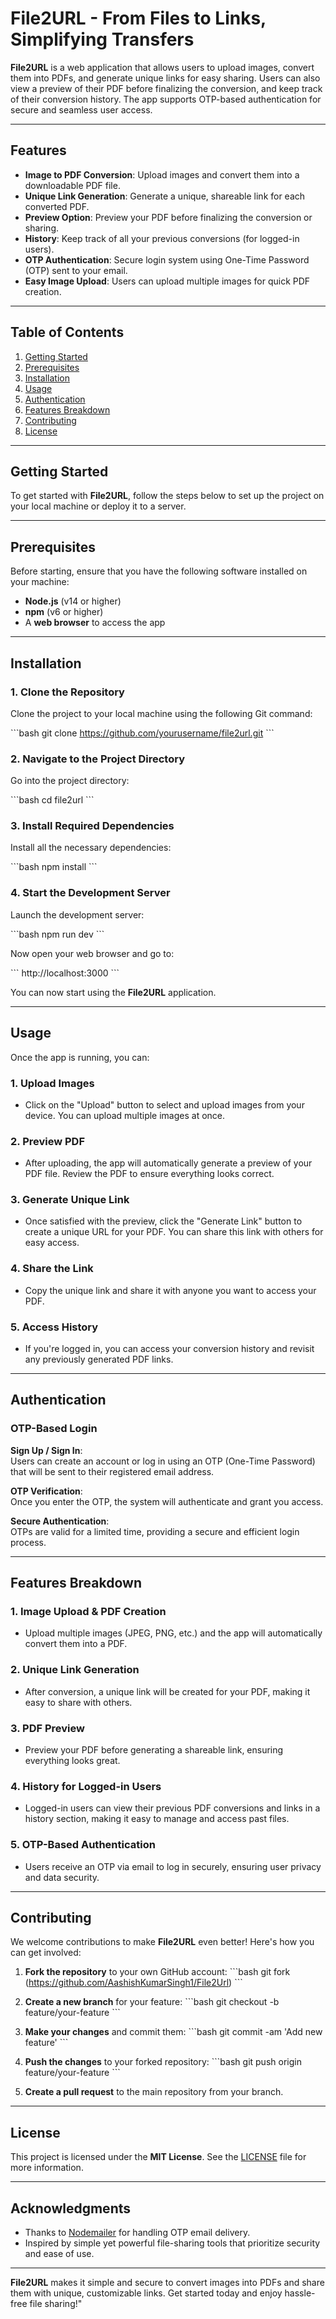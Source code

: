 # File2URL - From Files to Links, Simplifying Transfers

**File2URL** is a web application that allows users to upload images, convert them into PDFs, and generate unique links for easy sharing. Users can also view a preview of their PDF before finalizing the conversion, and keep track of their conversion history. The app supports OTP-based authentication for secure and seamless user access.

---

## Features

- **Image to PDF Conversion**: Upload images and convert them into a downloadable PDF file.
- **Unique Link Generation**: Generate a unique, shareable link for each converted PDF.
- **Preview Option**: Preview your PDF before finalizing the conversion or sharing.
- **History**: Keep track of all your previous conversions (for logged-in users).
- **OTP Authentication**: Secure login system using One-Time Password (OTP) sent to your email.
- **Easy Image Upload**: Users can upload multiple images for quick PDF creation.

---

## Table of Contents

1. [Getting Started](#getting-started)
2. [Prerequisites](#prerequisites)
3. [Installation](#installation)
4. [Usage](#usage)
5. [Authentication](#authentication)
6. [Features Breakdown](#features-breakdown)
7. [Contributing](#contributing)
8. [License](#license)

---

## Getting Started

To get started with **File2URL**, follow the steps below to set up the project on your local machine or deploy it to a server.

---

## Prerequisites

Before starting, ensure that you have the following software installed on your machine:

- **Node.js** (v14 or higher)
- **npm** (v6 or higher)
- A **web browser** to access the app

---

## Installation

### 1. Clone the Repository

Clone the project to your local machine using the following Git command:

\`\`\`bash
git clone https://github.com/yourusername/file2url.git
\`\`\`

### 2. Navigate to the Project Directory

Go into the project directory:

\`\`\`bash
cd file2url
\`\`\`

### 3. Install Required Dependencies

Install all the necessary dependencies:

\`\`\`bash
npm install
\`\`\`

### 4. Start the Development Server

Launch the development server:

\`\`\`bash
npm run dev
\`\`\`

Now open your web browser and go to:

\`\`\`
http://localhost:3000
\`\`\`

You can now start using the **File2URL** application.

---

## Usage

Once the app is running, you can:

### 1. **Upload Images**
- Click on the "Upload" button to select and upload images from your device. You can upload multiple images at once.

### 2. **Preview PDF**
- After uploading, the app will automatically generate a preview of your PDF file. Review the PDF to ensure everything looks correct.

### 3. **Generate Unique Link**
- Once satisfied with the preview, click the "Generate Link" button to create a unique URL for your PDF. You can share this link with others for easy access.

### 4. **Share the Link**
- Copy the unique link and share it with anyone you want to access your PDF.

### 5. **Access History**
- If you're logged in, you can access your conversion history and revisit any previously generated PDF links.

---

## Authentication

### OTP-Based Login

**Sign Up / Sign In**:  
Users can create an account or log in using an OTP (One-Time Password) that will be sent to their registered email address.

**OTP Verification**:  
Once you enter the OTP, the system will authenticate and grant you access.

**Secure Authentication**:  
OTPs are valid for a limited time, providing a secure and efficient login process.

---

## Features Breakdown

### 1. **Image Upload & PDF Creation**
- Upload multiple images (JPEG, PNG, etc.) and the app will automatically convert them into a PDF.

### 2. **Unique Link Generation**
- After conversion, a unique link will be created for your PDF, making it easy to share with others.

### 3. **PDF Preview**
- Preview your PDF before generating a shareable link, ensuring everything looks great.

### 4. **History for Logged-in Users**
- Logged-in users can view their previous PDF conversions and links in a history section, making it easy to manage and access past files.

### 5. **OTP-Based Authentication**
- Users receive an OTP via email to log in securely, ensuring user privacy and data security.

---

## Contributing

We welcome contributions to make **File2URL** even better! Here's how you can get involved:

1. **Fork the repository** to your own GitHub account:
   \`\`\`bash
   git fork (https://github.com/AashishKumarSingh1/File2Url)
   \`\`\`

2. **Create a new branch** for your feature:
   \`\`\`bash
   git checkout -b feature/your-feature
   \`\`\`

3. **Make your changes** and commit them:
   \`\`\`bash
   git commit -am 'Add new feature'
   \`\`\`

4. **Push the changes** to your forked repository:
   \`\`\`bash
   git push origin feature/your-feature
   \`\`\`

5. **Create a pull request** to the main repository from your branch.

---

## License

This project is licensed under the **MIT License**. See the [LICENSE](LICENSE) file for more information.

---

## Acknowledgments

- Thanks to [Nodemailer](https://nodemailer.com/) for handling OTP email delivery.
- Inspired by simple yet powerful file-sharing tools that prioritize security and ease of use.

---

**File2URL** makes it simple and secure to convert images into PDFs and share them with unique, customizable links. Get started today and enjoy hassle-free file sharing!" 
